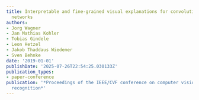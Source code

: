 ```yaml
---
title: Interpretable and fine-grained visual explanations for convolutional neural
  networks
authors:
- Jorg Wagner
- Jan Mathias Kohler
- Tobias Gindele
- Leon Hetzel
- Jakob Thaddaus Wiedemer
- Sven Behnke
date: '2019-01-01'
publishDate: '2025-07-26T22:54:25.030133Z'
publication_types:
- paper-conference
publication: '*Proceedings of the IEEE/CVF conference on computer vision and pattern
  recognition*'
---
```

